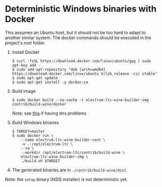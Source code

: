 Deterministic Windows binaries with Docker
==========================================

This assumes an Ubuntu host, but it should not be too hard to adapt to another
similar system. The docker commands should be executed in the project's root
folder.

1. Install Docker

    ```
    $ curl -fsSL https://download.docker.com/linux/ubuntu/gpg | sudo apt-key add -
    $ sudo add-apt-repository "deb [arch=amd64] https://download.docker.com/linux/ubuntu $(lsb_release -cs) stable"
    $ sudo apt-get update
    $ sudo apt-get install -y docker-ce
    ```

2. Build image

    ```
    $ sudo docker build --no-cache -t electrum-ltc-wine-builder-img contrib/build-wine/docker
    ```

    Note: see [this](https://stackoverflow.com/a/40516974/7499128) if having dns problems

3. Build Windows binaries

    ```
    $ TARGET=master
    $ sudo docker run \
        --name electrum-ltc-wine-builder-cont \
        -v .:/opt/electrum-ltc \
        --rm \
        --workdir /opt/electrum-ltc/contrib/build-wine \
        electrum-ltc-wine-builder-img \
        ./build.sh $TARGET
    ```
4. The generated binaries are in `./contrib/build-wine/dist`.



Note: the `setup` binary (NSIS installer) is not deterministic yet.
